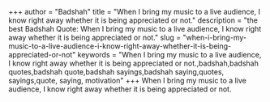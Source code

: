 +++
author = "Badshah"
title = "When I bring my music to a live audience, I know right away whether it is being appreciated or not."
description = "the best Badshah Quote: When I bring my music to a live audience, I know right away whether it is being appreciated or not."
slug = "when-i-bring-my-music-to-a-live-audience-i-know-right-away-whether-it-is-being-appreciated-or-not"
keywords = "When I bring my music to a live audience, I know right away whether it is being appreciated or not.,badshah,badshah quotes,badshah quote,badshah sayings,badshah saying,quotes, sayings,quote, saying, motivation"
+++
When I bring my music to a live audience, I know right away whether it is being appreciated or not.
